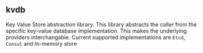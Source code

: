 ## kvdb

Key Value Store abstraction library. This library abstracts the caller from the specific key-value database implementation. This makes the underlying providers interchangable. Current supported implementations are `Etcd`, `Consul` and In-memory store
